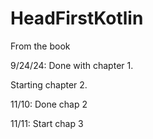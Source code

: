 # HeadFirstKotlin
 From the book

9/24/24: Done with chapter 1. 

Starting chapter 2.

11/10: Done chap 2

11/11: Start chap 3


